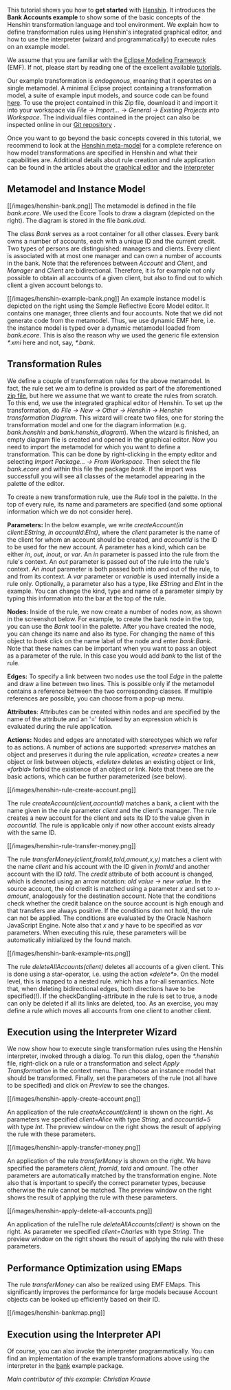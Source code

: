 
This tutorial shows you how to **get started** with
[Henshin](Home "wikilink"). It introduces the **Bank Accounts
example** to show some of the basic concepts of the Henshin
transformation language and tool environment. We explain how to define
transformation rules using Henshin\'s integrated graphical editor, and
how to use the interpreter (wizard and programmatically) to execute
rules on an example model.

We assume that you are familiar with the [Eclipse Modeling
Framework](Eclipse_Modeling_Framework "wikilink") (EMF). If not, please
start by reading one of the excellent available
[tutorials](https://www.eclipse.org/modeling/emf/docs/).

Our example transformation is *endogenous*, meaning that it operates on
a single metamodel. A minimal Eclipse project containing a
transformation model, a suite of example input models, and source code
can be found
[here](https://wiki.eclipse.org/images/2/2b/Henshin-bank-example.zip).
To use the project contained in this Zip file, download it and import it
into your workspace via *File → Import\... → General → Existing Projects
into Workspace*. The individual files contained in the project can also
be inspected online in our [Git
repository](https://github.com/eclipse-henshin/henshin/tree/master/plugins/org.eclipse.emf.henshin.examples/src/org/eclipse/emf/henshin/examples/bank)
.

Once you want to go beyond the basic concepts covered in this tutorial,
we recommend to look at the [Henshin
meta-model](Transformation_Meta-Model "wikilink") for a complete
reference on how model transformations are specified in Henshin and what
their capabilities are. Additional details about rule creation and rule
application can be found in the articles about the [graphical
editor](Graphical_Editor "wikilink") and the
[interpreter](Interpreter "wikilink")

## Metamodel and Instance Model

[[/images/henshin-bank.png]] The metamodel is defined in the
file *bank.ecore*. We used the Ecore Tools to draw a diagram (depicted
on the right). The diagram is stored in the file *bank.aird*.

The class *Bank* serves as a root container for all other classes. Every
bank owns a number of accounts, each with a unique ID and the current
credit. Two types of persons are distinguished: managers and clients.
Every client is associated with at most one manager and can own a number
of accounts in the bank. Note that the references between *Account* and
*Client*, and *Manager* and *Client* are bidirectional. Therefore, it is
for example not only possible to obtain all accounts of a given client,
but also to find out to which client a given account belongs to.

[[/images/henshin-example-bank.png]] An example
instance model is depicted on the right using the Sample Reflective
Ecore Model editor. It contains one manager, three clients and four
accounts. Note that we did not generate code from the metamodel. Thus,
we use dynamic EMF here, i.e. the instance model is typed over a dynamic
metamodel loaded from *bank.ecore*. This is also the reason why we used
the generic file extension *\*.xmi* here and not, say, *\*.bank*.

## Transformation Rules

We define a couple of transformation rules for the above metamodel. In
fact, the rule set we aim to define is provided as part of the
aforementioned [zip
file](https://wiki.eclipse.org/images/2/2b/Henshin-bank-example.zip),
but here we assume that we want to create the rules from scratch. To
this end, we use the integrated graphical editor of Henshin. To set up
the transformation, do *File → New → Other → Henshin → Henshin
transformation Diagram*. This wizard will create two files, one for
storing the transformation model and one for the diagram information
(e.g. *bank.henshin* and *bank.henshin_diagram*). When the wizard is
finished, an empty diagram file is created and opened in the graphical
editor. Now you need to import the metamodel for which you want to
define a transformation. This can be done by right-clicking in the empty
editor and selecting *Import Package\... → From Workspace*. Then select
the file *bank.ecore* and within this file the package *bank*. If the
import was successfull you will see all classes of the metamodel
appearing in the palette of the editor.

To create a new transformation rule, use the *Rule* tool in the palette.
In the top of every rule, its name and parameters are specified (and
some optional information which we do not consider here).

**Parameters:** In the below example, we write *createAccount(in
client:EString, in accountId:EInt)*, where the *client* parameter is the
name of the client for whom an account should be created, and
*accountId* is the ID to be used for the new account. A parameter has a
kind, which can be either *in*, *out*, *inout*, or *var*. An *in*
parameter is passed into the rule from the rule\'s context. An *out*
parameter is passed out of the rule into the rule\'s context. An *inout*
parameter is both passed both into and out of the rule, to and from its
context. A *var* parameter or *variable* is used internally inside a
rule only. Optionally, a parameter also has a type, like *EString* and
*EInt* in the example. You can change the kind, type and name of a
parameter simply by typing this information into the bar at the top of
the rule.

**Nodes:** Inside of the rule, we now create a number of nodes now, as
shown in the screenshot below. For example, to create the bank node in
the top, you can use the *Bank* tool in the palette. After you have
created the node, you can change its name and also its type. For
changing the name of this object to *bank* click on the name label of
the node and enter *bank:Bank*. Note that these names can be important
when you want to pass an object as a parameter of the rule. In this case
you would add *bank* to the list of the rule.

**Edges:** To specify a link between two nodes use the tool *Edge* in
the palette and draw a line between two lines. This is possible only if
the metamodel contains a reference between the two corresponding
classes. If multiple references are possible, you can choose from a
pop-up menu.

**Attributes**: Attributes can be created within nodes and are specified
by the name of the attribute and an \'=\' followed by an expression
which is evaluated during the rule application.

**Actions:** Nodes and edges are annotated with stereotypes which we
refer to as actions. A number of actions are supported:
*«preserve»* matches an
object and preserves it during the rule application,
*«create»* creates a
new object or link between objects,
*«delete»* deletes an
existing object or link,
*«forbid»* forbid the
existience of an object or link. Note that these are the basic actions,
which can be further parameterized (see below).

[[/images/henshin-rule-create-account.png]]

The rule *createAccount(client,accountId)* matches a bank, a client with
the name given in the rule parameter *client* and the client\'s manager.
The rule creates a new account for the client and sets its ID to the
value given in *accountId*. The rule is applicable only if now other
account exists already with the same ID.

[[/images/henshin-rule-transfer-money.png]]

The rule *transferMoney(client,fromId,toId,amount,x,y)* matches a client
with the name *client* and his account with the ID given in *fromId* and
another account with the ID *toId*. The *credit* attribute of both
account is changed, which is denoted using an arrow notation: *old value
-\> new value*. In the source account, the old credit is matched using a
parameter *x* and set to *x-amount*, analogously for the destination
account. Note that the conditions check whether the credit balance on
the source account is high enough and that transfers are always
positive. If the conditions don not hold, the rule can not be applied.
The conditions are evaluated by the Oracle Nashorn JavaScript Engine.
Note also that *x* and *y* have to be specified as *var* parameters.
When executing this rule, these parameters will be automatically
initialized by the found match.

[[/images/henshin-bank-example-nts.png]]

The rule *deleteAllAccounts(client)* deletes all accounts of a given
client. This is done using a star-operator, i.e. using the action
*«delete\*»*. On the
model level, this is mapped to a nested rule. which has a for-all
semantics. Note that, when deleting bidirectional edges, both directions
have to be specified(!). If the checkDangling-attribute in the rule is
set to true, a node can only be deleted if all its links are deleted,
too. As an exercise, you may define a rule which moves all accounts from
one client to another client.

## Execution using the Interpreter Wizard

We now show how to execute single transformation rules using the Henshin
interpreter, invoked through a dialog. To run this dialog, open the
*\*.henshin* file, right-click on a rule or a transformation and select
*Apply Transformation* in the context menu. Then choose an instance
model that should be transformed. Finally, set the parameters of the
rule (not all have to be specified) and click on *Preview* to see the
changes.

[[/images/henshin-apply-create-account.png]]

An application of the rule *createAccount(client)* is shown on the
right. As parameters we specified *client=Alice* with type *String*, and
*accountId=5* with type *Int*. The preview window on the right shows the
result of applying the rule with these parameters.

[[/images/henshin-apply-transfer-money.png]]

An application of the rule *transferMoney* is shown on the right. We
have specified the parameters *client*, *fromId*, *toid* and *amount*.
The other parameters are automatically matched by the transformation
engine. Note also that is important to specify the correct parameter
types, because otherwise the rule cannot be matched. The preview window
on the right shows the result of applying the rule with these
parameters.

[[/images/henshin-apply-delete-all-accounts.png]]

An application of the ruleThe rule *deleteAllAccounts(client)* is shown
on the right. As parameter we specified *client=Charles* with type
*String*. The preview window on the right shows the result of applying
the rule with these parameters.

## Performance Optimization using EMaps

The rule *transferMoney* can also be realized using EMF EMaps. This
significantly improves the performance for large models because Account
objects can be looked up efficiently based on their ID.

[[/images/henshin-bankmap.png]]

## Execution using the Interpreter API

Of course, you can also invoke the interpreter programmatically. You can
find an implementation of the example transformations above using the
interpreter in the
[bank](https://github.com/eclipse-henshin/henshin/tree/master/plugins/org.eclipse.emf.henshin.examples/src/org/eclipse/emf/henshin/examples/bank)
example package.

*Main contributor of this example: Christian Krause*
